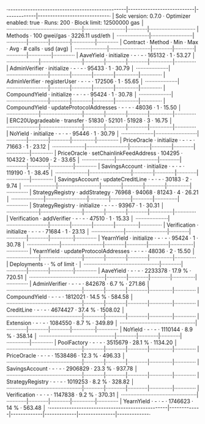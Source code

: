 ·------------------------------------------------|---------------------------|-------------|-----------------------------·
|              Solc version: 0.7.0               ·  Optimizer enabled: true  ·  Runs: 200  ·  Block limit: 12500000 gas  │
·················································|···························|·············|······························
|  Methods                                       ·              100 gwei/gas               ·       3226.11 usd/eth       │
·····················|···························|·············|·············|·············|···············|··············
|  Contract          ·  Method                   ·  Min        ·  Max        ·  Avg        ·  # calls      ·  usd (avg)  │
·····················|···························|·············|·············|·············|···············|··············
|  AaveYield         ·  initialize               ·          -  ·          -  ·     165132  ·            1  ·      53.27  │
·····················|···························|·············|·············|·············|···············|··············
|  AdminVerifier     ·  initialize               ·          -  ·          -  ·      95433  ·            1  ·      30.79  │
·····················|···························|·············|·············|·············|···············|··············
|  AdminVerifier     ·  registerUser             ·          -  ·          -  ·     172506  ·            1  ·      55.65  │
·····················|···························|·············|·············|·············|···············|··············
|  CompoundYield     ·  initialize               ·          -  ·          -  ·      95424  ·            1  ·      30.78  │
·····················|···························|·············|·············|·············|···············|··············
|  CompoundYield     ·  updateProtocolAddresses  ·          -  ·          -  ·      48036  ·            1  ·      15.50  │
·····················|···························|·············|·············|·············|···············|··············
|  ERC20Upgradeable  ·  transfer                 ·      51830  ·      52101  ·      51928  ·            3  ·      16.75  │
·····················|···························|·············|·············|·············|···············|··············
|  NoYield           ·  initialize               ·          -  ·          -  ·      95446  ·            1  ·      30.79  │
·····················|···························|·············|·············|·············|···············|··············
|  PriceOracle       ·  initialize               ·          -  ·          -  ·      71663  ·            1  ·      23.12  │
·····················|···························|·············|·············|·············|···············|··············
|  PriceOracle       ·  setChainlinkFeedAddress  ·     104295  ·     104322  ·     104309  ·            2  ·      33.65  │
·····················|···························|·············|·············|·············|···············|··············
|  SavingsAccount    ·  initialize               ·          -  ·          -  ·     119190  ·            1  ·      38.45  │
·····················|···························|·············|·············|·············|···············|··············
|  SavingsAccount    ·  updateCreditLine         ·          -  ·          -  ·      30183  ·            2  ·       9.74  │
·····················|···························|·············|·············|·············|···············|··············
|  StrategyRegistry  ·  addStrategy              ·      76968  ·      94068  ·      81243  ·            4  ·      26.21  │
·····················|···························|·············|·············|·············|···············|··············
|  StrategyRegistry  ·  initialize               ·          -  ·          -  ·      93967  ·            1  ·      30.31  │
·····················|···························|·············|·············|·············|···············|··············
|  Verification      ·  addVerifier              ·          -  ·          -  ·      47510  ·            1  ·      15.33  │
·····················|···························|·············|·············|·············|···············|··············
|  Verification      ·  initialize               ·          -  ·          -  ·      71684  ·            1  ·      23.13  │
·····················|···························|·············|·············|·············|···············|··············
|  YearnYield        ·  initialize               ·          -  ·          -  ·      95424  ·            1  ·      30.78  │
·····················|···························|·············|·············|·············|···············|··············
|  YearnYield        ·  updateProtocolAddresses  ·          -  ·          -  ·      48036  ·            2  ·      15.50  │
·····················|···························|·············|·············|·············|···············|··············
|  Deployments                                   ·                                         ·  % of limit   ·             │
·················································|·············|·············|·············|···············|··············
|  AaveYield                                     ·          -  ·          -  ·    2233378  ·       17.9 %  ·     720.51  │
·················································|·············|·············|·············|···············|··············
|  AdminVerifier                                 ·          -  ·          -  ·     842678  ·        6.7 %  ·     271.86  │
·················································|·············|·············|·············|···············|··············
|  CompoundYield                                 ·          -  ·          -  ·    1812021  ·       14.5 %  ·     584.58  │
·················································|·············|·············|·············|···············|··············
|  CreditLine                                    ·          -  ·          -  ·    4674427  ·       37.4 %  ·    1508.02  │
·················································|·············|·············|·············|···············|··············
|  Extension                                     ·          -  ·          -  ·    1084550  ·        8.7 %  ·     349.89  │
·················································|·············|·············|·············|···············|··············
|  NoYield                                       ·          -  ·          -  ·    1110144  ·        8.9 %  ·     358.14  │
·················································|·············|·············|·············|···············|··············
|  PoolFactory                                   ·          -  ·          -  ·    3515679  ·       28.1 %  ·    1134.20  │
·················································|·············|·············|·············|···············|··············
|  PriceOracle                                   ·          -  ·          -  ·    1538486  ·       12.3 %  ·     496.33  │
·················································|·············|·············|·············|···············|··············
|  SavingsAccount                                ·          -  ·          -  ·    2906829  ·       23.3 %  ·     937.78  │
·················································|·············|·············|·············|···············|··············
|  StrategyRegistry                              ·          -  ·          -  ·    1019253  ·        8.2 %  ·     328.82  │
·················································|·············|·············|·············|···············|··············
|  Verification                                  ·          -  ·          -  ·    1147838  ·        9.2 %  ·     370.31  │
·················································|·············|·············|·············|···············|··············
|  YearnYield                                    ·          -  ·          -  ·    1746623  ·         14 %  ·     563.48  │
·------------------------------------------------|-------------|-------------|-------------|---------------|-------------·